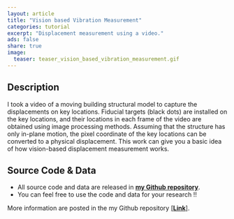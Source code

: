 ```yaml
---
layout: article 
title: "Vision based Vibration Measurement"
categories: tutorial
excerpt: "Displacement measurement using a video."
ads: false
share: true
image:
  teaser: teaser_vision_based_vibration_measurement.gif
---
```


## Description
I took a video of a moving building structural model to capture the displacements on key locations. Fiducial targets (black dots) are installed on the key locations, and their locations in each frame of the video are obtained using image processing methods. Assuming that the structure has only in-plane motion, the pixel coordinate of the key locations can be converted to a physical displacement. This work can give you a basic idea of how vision-based displacement measurement works.


## Source Code & Data
* All source code and data are released in [**my Github repository**](https://github.com/bradjchoi). 
* You can feel free to use the code and data for your research !!

More information are posted in the my Github repository [[**Link**]](https://github.com/bradjchoi).
